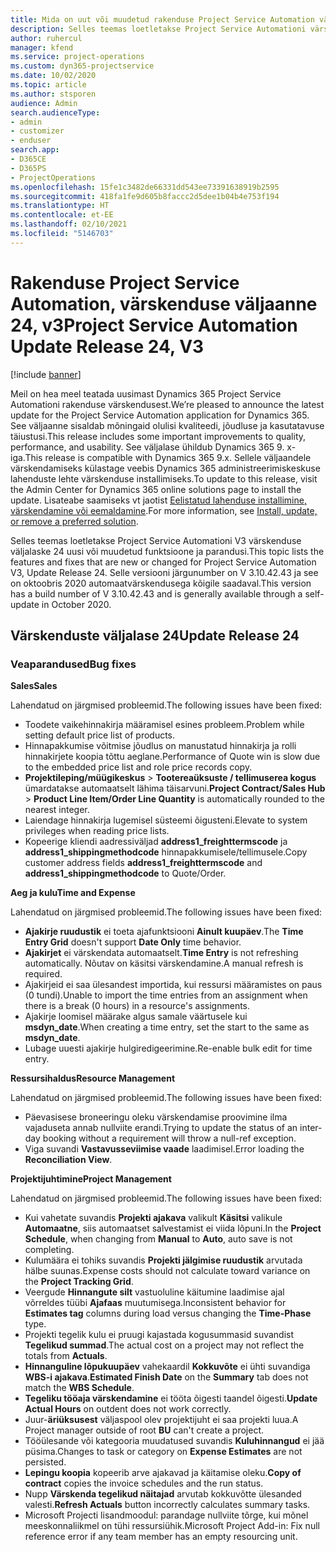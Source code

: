```yaml
---
title: Mida on uut või muudetud rakenduse Project Service Automation värskenduse väljaandes 24, V3
description: Selles teemas loetletakse Project Service Automationi värskenduse väljalaske 24, V3 saadaolevaid funktsioone ja parandusi.
author: ruhercul
manager: kfend
ms.service: project-operations
ms.custom: dyn365-projectservice
ms.date: 10/02/2020
ms.topic: article
ms.author: stsporen
audience: Admin
search.audienceType:
- admin
- customizer
- enduser
search.app:
- D365CE
- D365PS
- ProjectOperations
ms.openlocfilehash: 15fe1c3482de66331dd543ee73391638919b2595
ms.sourcegitcommit: 418fa1fe9d605b8faccc2d5dee1b04b4e753f194
ms.translationtype: HT
ms.contentlocale: et-EE
ms.lasthandoff: 02/10/2021
ms.locfileid: "5146703"
---
```

# <a name="project-service-automation-update-release-24-v3"></a><span data-ttu-id="67bb0-103">Rakenduse Project Service Automation, värskenduse väljaanne 24, v3</span><span class="sxs-lookup"><span data-stu-id="67bb0-103">Project Service Automation Update Release 24, V3</span></span>

[!include [banner](../includes/psa-now-project-operations.md)]

<span data-ttu-id="67bb0-104">Meil on hea meel teatada uusimast Dynamics 365 Project Service Automationi rakenduse värskendusest.</span><span class="sxs-lookup"><span data-stu-id="67bb0-104">We’re pleased to announce the latest update for the Project Service Automation application for Dynamics 365.</span></span> <span data-ttu-id="67bb0-105">See väljaanne sisaldab mõningaid olulisi kvaliteedi, jõudluse ja kasutatavuse täiustusi.</span><span class="sxs-lookup"><span data-stu-id="67bb0-105">This release includes some important improvements to quality, performance, and usability.</span></span> <span data-ttu-id="67bb0-106">See väljalase ühildub Dynamics 365 9. x-iga.</span><span class="sxs-lookup"><span data-stu-id="67bb0-106">This release is compatible with Dynamics 365 9.x.</span></span> <span data-ttu-id="67bb0-107">Sellele väljaandele värskendamiseks külastage veebis Dynamics 365 administreerimiskeskuse lahenduste lehte värskenduse installimiseks.</span><span class="sxs-lookup"><span data-stu-id="67bb0-107">To update to this release, visit the Admin Center for Dynamics 365 online solutions page to install the update.</span></span> <span data-ttu-id="67bb0-108">Lisateabe saamiseks vt jaotist [Eelistatud lahenduse installimine, värskendamine või eemaldamine](https://docs.microsoft.com/power-platform/admin/install-remove-preferred-solution).</span><span class="sxs-lookup"><span data-stu-id="67bb0-108">For more information, see [Install, update, or remove a preferred solution](https://docs.microsoft.com/power-platform/admin/install-remove-preferred-solution).</span></span>

<span data-ttu-id="67bb0-109">Selles teemas loetletakse Project Service Automationi V3 värskenduse väljalaske 24 uusi või muudetud funktsioone ja parandusi.</span><span class="sxs-lookup"><span data-stu-id="67bb0-109">This topic lists the features and fixes that are new or changed for Project Service Automation V3, Update Release 24.</span></span> <span data-ttu-id="67bb0-110">Selle versiooni järgunumber on V 3.10.42.43 ja see on oktoobris 2020 automaatvärskendusega kõigile saadaval.</span><span class="sxs-lookup"><span data-stu-id="67bb0-110">This version has a build number of V 3.10.42.43 and is generally available through a self-update in October 2020.</span></span>

## <a name="update-release-24"></a><span data-ttu-id="67bb0-111">Värskenduste väljalase 24</span><span class="sxs-lookup"><span data-stu-id="67bb0-111">Update Release 24</span></span>

### <a name="bug-fixes"></a><span data-ttu-id="67bb0-112">Veaparandused</span><span class="sxs-lookup"><span data-stu-id="67bb0-112">Bug fixes</span></span>

<span data-ttu-id="67bb0-113">**Sales**</span><span class="sxs-lookup"><span data-stu-id="67bb0-113">**Sales**</span></span>

<span data-ttu-id="67bb0-114">Lahendatud on järgmised probleemid.</span><span class="sxs-lookup"><span data-stu-id="67bb0-114">The following issues have been fixed:</span></span>

- <span data-ttu-id="67bb0-115">Toodete vaikehinnakirja määramisel esines probleem.</span><span class="sxs-lookup"><span data-stu-id="67bb0-115">Problem while setting default price list of products.</span></span>
- <span data-ttu-id="67bb0-116">Hinnapakkumise võitmise jõudlus on manustatud hinnakirja ja rolli hinnakirjete koopia tõttu aeglane.</span><span class="sxs-lookup"><span data-stu-id="67bb0-116">Performance of Quote win is slow due to the embedded price list and role price records copy.</span></span>
- <span data-ttu-id="67bb0-117">**Projektileping/müügikeskus** > **Tootereaüksuste / tellimuserea kogus** ümardatakse automaatselt lähima täisarvuni.</span><span class="sxs-lookup"><span data-stu-id="67bb0-117">**Project Contract/Sales Hub** > **Product Line Item/Order Line Quantity** is automatically rounded to the nearest integer.</span></span>
- <span data-ttu-id="67bb0-118">Laiendage hinnakirja lugemisel süsteemi õigusteni.</span><span class="sxs-lookup"><span data-stu-id="67bb0-118">Elevate to system privileges when reading price lists.</span></span>
- <span data-ttu-id="67bb0-119">Kopeerige kliendi aadressiväljad **address1_freighttermscode** ja **address1_shippingmethodcode** hinnapakkumisele/tellimusele.</span><span class="sxs-lookup"><span data-stu-id="67bb0-119">Copy customer address fields **address1_freighttermscode** and **address1_shippingmethodcode** to Quote/Order.</span></span> 


<span data-ttu-id="67bb0-120">**Aeg ja kulu**</span><span class="sxs-lookup"><span data-stu-id="67bb0-120">**Time and Expense**</span></span>

<span data-ttu-id="67bb0-121">Lahendatud on järgmised probleemid.</span><span class="sxs-lookup"><span data-stu-id="67bb0-121">The following issues have been fixed:</span></span>

- <span data-ttu-id="67bb0-122">**Ajakirje ruudustik** ei toeta ajafunktsiooni **Ainult kuupäev**.</span><span class="sxs-lookup"><span data-stu-id="67bb0-122">The **Time Entry Grid** doesn't support **Date Only** time behavior.</span></span>
- <span data-ttu-id="67bb0-123">**Ajakirjet** ei värskendata automaatselt.</span><span class="sxs-lookup"><span data-stu-id="67bb0-123">**Time Entry** is not refreshing automatically.</span></span> <span data-ttu-id="67bb0-124">Nõutav on käsitsi värskendamine.</span><span class="sxs-lookup"><span data-stu-id="67bb0-124">A manual refresh is required.</span></span>
- <span data-ttu-id="67bb0-125">Ajakirjeid ei saa ülesandest importida, kui ressursi määramistes on paus (0 tundi).</span><span class="sxs-lookup"><span data-stu-id="67bb0-125">Unable to import the time entries from an assignment when there is a break (0 hours) in a resource's assignments.</span></span>
- <span data-ttu-id="67bb0-126">Ajakirje loomisel määrake algus samale väärtusele kui **msdyn_date**.</span><span class="sxs-lookup"><span data-stu-id="67bb0-126">When creating a time entry, set the start to the same as **msdyn_date**.</span></span>
- <span data-ttu-id="67bb0-127">Lubage uuesti ajakirje hulgiredigeerimine.</span><span class="sxs-lookup"><span data-stu-id="67bb0-127">Re-enable bulk edit for time entry.</span></span>

<span data-ttu-id="67bb0-128">**Ressursihaldus**</span><span class="sxs-lookup"><span data-stu-id="67bb0-128">**Resource Management**</span></span>

<span data-ttu-id="67bb0-129">Lahendatud on järgmised probleemid.</span><span class="sxs-lookup"><span data-stu-id="67bb0-129">The following issues have been fixed:</span></span>

- <span data-ttu-id="67bb0-130">Päevasisese broneeringu oleku värskendamise proovimine ilma vajaduseta annab nullviite erandi.</span><span class="sxs-lookup"><span data-stu-id="67bb0-130">Trying to update the status of an inter-day booking without a requirement will throw a null-ref exception.</span></span>
- <span data-ttu-id="67bb0-131">Viga suvandi **Vastavusseviimise vaade** laadimisel.</span><span class="sxs-lookup"><span data-stu-id="67bb0-131">Error loading the **Reconciliation View**.</span></span>


<span data-ttu-id="67bb0-132">**Projektijuhtimine**</span><span class="sxs-lookup"><span data-stu-id="67bb0-132">**Project Management**</span></span>

<span data-ttu-id="67bb0-133">Lahendatud on järgmised probleemid.</span><span class="sxs-lookup"><span data-stu-id="67bb0-133">The following issues have been fixed:</span></span>

- <span data-ttu-id="67bb0-134">Kui vahetate suvandis **Projekti ajakava** valikult **Käsitsi** valikule **Automaatne**, siis automaatset salvestamist ei viida lõpuni.</span><span class="sxs-lookup"><span data-stu-id="67bb0-134">In the **Project Schedule**, when changing from **Manual** to **Auto**, auto save is not completing.</span></span>
- <span data-ttu-id="67bb0-135">Kulumäära ei tohiks suvandis **Projekti jälgimise ruudustik** arvutada hälbe suunas.</span><span class="sxs-lookup"><span data-stu-id="67bb0-135">Expense costs should not calculate toward variance on the **Project Tracking Grid**.</span></span>
- <span data-ttu-id="67bb0-136">Veergude **Hinnangute silt** vastuoluline käitumine laadimise ajal võrreldes tüübi **Ajafaas** muutumisega.</span><span class="sxs-lookup"><span data-stu-id="67bb0-136">Inconsistent behavior for **Estimates tag** columns during load versus changing the **Time-Phase** type.</span></span>
- <span data-ttu-id="67bb0-137">Projekti tegelik kulu ei pruugi kajastada kogusummasid suvandist **Tegelikud summad**.</span><span class="sxs-lookup"><span data-stu-id="67bb0-137">The actual cost on a project may not reflect the totals from **Actuals**.</span></span>
- <span data-ttu-id="67bb0-138">**Hinnanguline lõpukuupäev** vahekaardil **Kokkuvõte** ei ühti suvandiga **WBS-i ajakava**.</span><span class="sxs-lookup"><span data-stu-id="67bb0-138">**Estimated Finish Date** on the **Summary** tab does not match the **WBS Schedule**.</span></span>
- <span data-ttu-id="67bb0-139">**Tegeliku tööaja värskendamine** ei tööta õigesti taandel õigesti.</span><span class="sxs-lookup"><span data-stu-id="67bb0-139">**Update Actual Hours** on outdent does not work correctly.</span></span>
- <span data-ttu-id="67bb0-140">Juur-**äriüksusest** väljaspool olev projektijuht ei saa projekti luua.</span><span class="sxs-lookup"><span data-stu-id="67bb0-140">A Project manager outside of root **BU** can't create a project.</span></span>
- <span data-ttu-id="67bb0-141">Tööülesande või kategooria muudatused suvandis **Kuluhinnangud** ei jää püsima.</span><span class="sxs-lookup"><span data-stu-id="67bb0-141">Changes to task or category on **Expense Estimates** are not persisted.</span></span>
- <span data-ttu-id="67bb0-142">**Lepingu koopia** kopeerib arve ajakavad ja käitamise oleku.</span><span class="sxs-lookup"><span data-stu-id="67bb0-142">**Copy of contract** copies the invoice schedules and the run status.</span></span>
- <span data-ttu-id="67bb0-143">Nupp **Värskenda tegelikud näitajad** arvutab kokkuvõtte ülesanded valesti.</span><span class="sxs-lookup"><span data-stu-id="67bb0-143">**Refresh Actuals** button incorrectly calculates summary tasks.</span></span>
- <span data-ttu-id="67bb0-144">Microsoft Projecti lisandmoodul: parandage nullviite tõrge, kui mõnel meeskonnaliikmel on tühi ressursiühik.</span><span class="sxs-lookup"><span data-stu-id="67bb0-144">Microsoft Project Add-in: Fix null reference error if any team member has an empty resourcing unit.</span></span>

